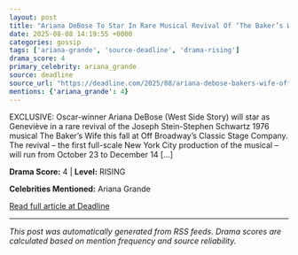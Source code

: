 ```yaml
---
layout: post
title: "Ariana DeBose To Star In Rare Musical Revival Of ‘The Baker’s Wife’ Off Broadway This Fall""
date: 2025-08-08 14:19:55 +0000
categories: gossip
tags: ['ariana-grande', 'source-deadline', 'drama-rising']
drama_score: 4
primary_celebrity: ariana_grande
source: deadline
source_url: "https://deadline.com/2025/08/ariana-debose-bakers-wife-off-broadway-1236481542/""
mentions: {'ariana_grande': 4}
---
```


EXCLUSIVE: Oscar-winner Ariana DeBose (West Side Story) will star as Geneviève in a rare revival of the Joseph Stein-Stephen Schwartz 1976 musical The Baker’s Wife this fall at Off Broadway’s Classic Stage Company. The revival – the first full-scale New York City production of the musical – will run from October 23 to December 14 […]

**Drama Score:** 4 | **Level:** RISING

**Celebrities Mentioned:** Ariana Grande

[Read full article at Deadline](https://deadline.com/2025/08/ariana-debose-bakers-wife-off-broadway-1236481542/)

---
*This post was automatically generated from RSS feeds. Drama scores are calculated based on mention frequency and source reliability.*
